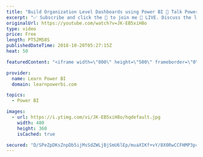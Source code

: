 ```yaml
---
title: "Build Organization Level Dashboards using Power BI 🔴 Talk Power BI LIVE (Subscribe & Join)"
excerpt: "✅ Subscribe and click the 🔔 to join me 🔴 LIVE. Discuss the latest in Power BI and ask any Power BI question. 💡 Join the Talk Power BI Insider's Club at http://www.TalkPowerBI.com for special privileges and access ☞ Follow Vivek Patel at https://www.linkedin.com/in/insight2action/ 👉 Download Power"
originalUrl: https://youtube.com/watch?v=JK-EB5xiH8o
type: video
price: Free
length: PT52M58S
publishedDateTime: 2018-10-20T05:27:15Z
heat: 50

featuredContent: "<iframe width=\"800\" height=\"500\" frameborder=\"0\" src=\"https://www.youtube.com/embed/JK-EB5xiH8o\" allow=\"accelerometer; autoplay; encrypted-media; gyroscope; picture-in-picture\" allowfullscreen></iframe>"

provider:
  name: Learn Power BI
  domain: learnpowerbi.com

topics:
  - Power BI

images:
  - url: https://i.ytimg.com/vi/JK-EB5xiH8o/hqdefault.jpg
    width: 480
    height: 360
    isCached: true

secured: "D/SPeZpDKsZnpDb5ijMsSdZWLjBjSmU6lEp/muaXIKf+vY/8X0RwCCFHMP3pruw4eiDke92R8NeAtzdBFCl4gmzWFMWzad5lDoT2KTURIuW3dcxGIFjkwDBP3Axo7vjO/h89GHB+50Gc9gXI0L2WtMvnHiOx5/MA/a0TuPqazT46gkMqb/EBbmGy2F/55krdHeh97SUgw8j2VmZHFS2M4ApqmtHXLHSBWpcjuyIxIzvtXbvqaosqFDbCWJh35579jobjZ4QgMXGjJ1NOmOKEFvIcf/UzT9o9ptqsVvKEALnntu7CY0hPO2Ec3kTuJELW07iLns1MiJEKUjmkaT94/FzS8H0QXTIXRxZb6c4ObjTNS3RaZ5c+RWnJWLAsFctBDVuwNLVyocygROrV6R/HLwxAulPgjjRR040iQTeGTnk=;i49jWtiFlrzzRb1Al+8Ncw=="
---
```



